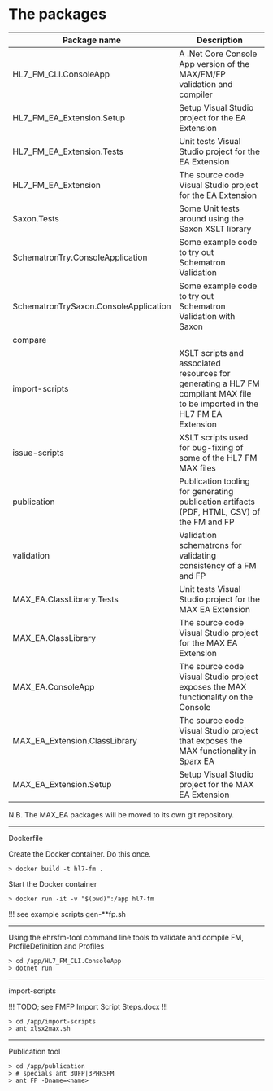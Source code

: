 # The packages

Package name | Description
------------ | -------------
HL7_FM_CLI.ConsoleApp|A .Net Core Console App version of the MAX/FM/FP validation and compiler
HL7_FM_EA_Extension.Setup|Setup Visual Studio project for the EA Extension
HL7_FM_EA_Extension.Tests|Unit tests Visual Studio project for the EA Extension
HL7_FM_EA_Extension|The source code Visual Studio project for the EA Extension
Saxon.Tests|Some Unit tests around using the Saxon XSLT library
SchematronTry.ConsoleApplication|Some example code to try out Schematron Validation
SchematronTrySaxon.ConsoleApplication|Some example code to try out Schematron Validation with Saxon
compare|
import-scripts|XSLT scripts and associated resources for generating a HL7 FM compliant MAX file to be imported in the HL7 FM EA Extension
issue-scripts|XSLT scripts used for bug-fixing of some of the HL7 FM MAX files
publication|Publication tooling for generating publication artifacts (PDF, HTML, CSV) of the FM and FP
validation|Validation schematrons for validating consistency of a FM and FP
MAX_EA.ClassLibrary.Tests|Unit tests Visual Studio project for the MAX EA Extension
MAX_EA.ClassLibrary|The source code Visual Studio project for the MAX EA Extension
MAX_EA.ConsoleApp|The source code Visual Studio project exposes the MAX functionality on the Console
MAX_EA_Extension.ClassLibrary|The source code Visual Studio project that exposes the MAX functionality in Sparx EA
MAX_EA_Extension.Setup|Setup Visual Studio project for the MAX EA Extension

N.B. The MAX_EA packages will be moved to its own git repository.

----------------
Dockerfile

Create the Docker container. Do this once.
```
> docker build -t hl7-fm .
```

Start the Docker container
```
> docker run -it -v "$(pwd)":/app hl7-fm
```
!!! see example scripts gen-**fp.sh

----------------
Using the ehrsfm-tool command line tools to validate and compile FM, ProfileDefinition and Profiles

```
> cd /app/HL7_FM_CLI.ConsoleApp
> dotnet run
```
-----------------
import-scripts

!!! TODO; see FMFP Import Script Steps.docx !!!

```
> cd /app/import-scripts
> ant xlsx2max.sh
```
-----------------
Publication tool

```
> cd /app/publication
> # specials ant 3UFP|3PHRSFM
> ant FP -Dname=<name>
```